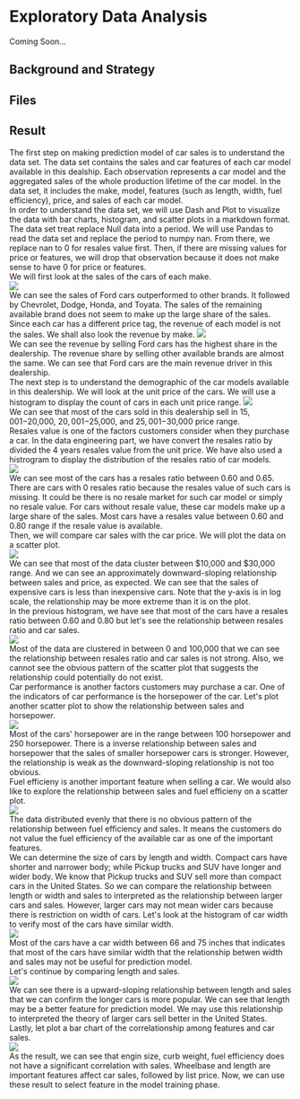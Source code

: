 # Exploratory Data Analysis
Coming Soon...

## Background and Strategy

## Files

## Result
The first step on making prediction model of car sales is to
understand the data set. The data set contains the sales and
car features of each car model available in this dealship.
Each observation represents a car model and the
aggregated sales of the whole production lifetime of the car
model. In the data set, it includes the make, model, features
(such as length, width, fuel efficiency), price, and sales of
each car model. 
<br>
In order to understand the data set, we will
use Dash and Plot to visualize the data with bar charts,
histogram, and scatter plots in a markdown format. The data
set treat replace Null data into a period. We will use Pandas
to read the data set and replace the period to numpy nan.
From there, we replace nan to 0 for resales value first. Then,
if there are missing values for price or features, we will drop
that observation because it does not make sense to have 0 for 
price or features.
<br>
We will first look at the sales of the cars of each make.
<br>
<img src='Images/bar_sales_make.png'>
<br>
We can see the sales of Ford cars outperformed to other
brands. It followed by Chevrolet, Dodge, Honda, and 
Toyata. The sales of the remaining available brand does
not seem to make up the large share of the sales.
<br>Since each car has a different price tag, the revenue 
of each model is not the sales. We shall also look the 
revenue by make. 
<img src='Images/bar_revenue_make.png'>
<br>
We can see the revenue by selling Ford cars has the
highest share in the dealership. The revenue share by 
selling other available brands are almost the same. We
can see that Ford cars are the main revenue driver in 
this dealership.
<br>
The next step is to understand the demographic of the 
car models available in this dealership. We will look
at the unit price of the cars. We will use a histogram
to display the count of cars in each unit price range.
<img src='Images/histo_price.png'>
<br>
We can see that most of the cars sold in this
dealership sell in $15,001-$20,000, $20,001-$25,000,
and $25,001-$30,000 price range. 
<br>
Resales value is one of the factors customers
consider when they purchase a car. In the
data engineering part, we have convert the resales
ratio by divided the 4 years resales value from
the unit price. We have also used a histrogram to
display the distribution of the resales ratio of
car models.
<br>
<img src='Images/histo_resales.png'>
<br>
We can see most of the cars has a resales ratio
between 0.60 and 0.65. There are cars with 0
resales ratio because the resales value of such
cars is missing. It could be there is no resale
market for such car model or simply no resale
value. For cars without resale value, these car
models make up a large share of the sales. Most
cars have a resales value between 0.60 and 0.80
range if the resale value is available.
<br>
Then, we will compare car sales with the car price.
We will plot the data on a scatter plot.
<br>
<img src='Images/scatter_price.png'>
<br>
We can see that most of the data cluster between
$10,000 and $30,000 range. And we can see an
approximately downward-sloping relationship
between sales and price, as expected. We can see
that the sales of expensive cars is less than
inexpensive cars. Note that the y-axis is in
log scale, the relationship may be more extreme
than it is on the plot.
<br>
In the previous histogram, we have see that most
of the cars have a resales ratio between 0.60
and 0.80 but let's see the relationship between
resales ratio and car sales.
<br>
<img src='Images/scatter_resales.png'>
<br>
Most of the data are clustered in between 0 and
100,000 that we can see the relationship between
resales ratio and car sales is not strong. Also,
we cannot see the obvious pattern of the scatter
plot that suggests the relationship could 
potentially do not exist.
<br>
Car performance is another factors customers may
purchase a car. One of the indicators of car 
performance is the horsepower of the car. Let's plot
another scatter plot to show the relationship between
sales and horsepower.
<br>
<img src='Images/scatter_hp.png'>
<br>
Most of the cars' horsepower are in the range between
100 horsepower and 250 horsepower. There is a inverse
relationship between sales and horsepower that the 
sales of smaller horsepower cars is stronger. However,
the relationship is weak as the downward-sloping 
relationship is not too obvious. 
<br>
Fuel efficieny is another important feature when
selling a car. We would also like to explore the 
relationship between sales and fuel efficieny on
a scatter plot.
<br>
<img src='Images/scatter_mpg.png'>
<br>
The data distributed evenly that there is no obvious
pattern of the relationship between fuel efficiency
and sales. It means the customers do not value the
fuel efficiency of the available car as one of the
important features.	
<br>
We can determine the size of cars by length and width.
Compact cars have shorter and narrower body;
while Pickup trucks and SUV have longer and wider body.
We know that Pickup trucks and SUV sell more than
compact cars in the United States. So we can compare 
the relationship between length or width and sales to
interpreted as the relationship between larger cars
and sales. However, larger cars may not mean wider cars
because there is restriction on width of cars. Let's
look at the histogram of car width to verify most of
the cars have similar width.
<br>
<img src='Images/histo_width.png'>
<br>
Most of the cars have a car width between 66 and 75
inches that indicates that most of the cars have
similar width that the relationship betwen width and
sales may not be useful for prediction model.
<br>
Let's continue by comparing length and sales.
<br>
<img src='Images/scatter_length.png'>
<br>
We can see there is a upward-sloping relationship
between length and sales that we can confirm the
longer cars is more popular. We can see that length
may be a better feature for prediction model. We
may use this relationship to interpreted the theory
of larger cars sell better in the United States.
<br>
Lastly, let plot a bar chart of the correlationship among
features and car sales. 
<br>
<img src='Images/corr.png'>
<br>
As the result, we can see that engin size, curb weight,
fuel efficiency does not have a significant correlation
with sales. Wheelbase and length are important features
affect car sales, followed by list price. Now, we can
use these result to select feature in the model training
phase.